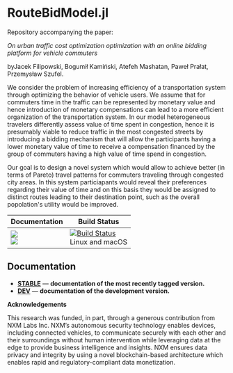# RouteBidModel.jl
Repository accompanying the paper:

*On urban traffic cost optimization optimization with an online bidding platform for vehicle commuters*

byJacek Filipowski, Bogumił Kamiński, Atefeh Mashatan, Paweł Prałat, Przemysław Szufel.

We consider the problem of increasing efficiency of a transportation system through optimizing the behavior of vehicle users. We assume that for commuters time in the traffic can be represented by monetary value and hence introduction of monetary compensations can lead to a more efficient organization of the transportation system. In our model heterogeneous travelers differently assess value of time spent in congestion, hence it is presumably viable to reduce traffic in the most congested streets by introducing a bidding mechanism that will allow the participants having a lower monetary value of time to receive a compensation financed by the group of commuters having a high value of time spend in congestion. 

Our goal is to design a novel system which would allow to achieve better (in terms of Pareto) travel patterns for commuters traveling through congested city areas. In this system particiapants would reveal their preferences regarding their value of time and on this basis they would be assigned to distinct routes leading to their destination point, such as the overall popolation's utility would be improved.

| **Documentation** | **Build Status** |
|---------------|--------------|
|[![][docs-stable-img]][docs-stable-url] <br/> [![][docs-latest-img]][docs-dev-url] | [![Build Status][travis-img]][travis-url]  <br/> Linux and macOS |

## Documentation


- [**STABLE**][docs-stable-url] &mdash; **documentation of the most recently tagged version.**
- [**DEV**][docs-dev-url] &mdash; **documentation of the development version.**

[docs-latest-img]: https://img.shields.io/badge/docs-latest-blue.svg
[docs-stable-img]: https://img.shields.io/badge/docs-stable-blue.svg
[docs-dev-url]: https://travis-ci.org/jacfilip/RouteBidModel/dev
[docs-stable-url]: https://travis-ci.org/jacfilip/RouteBidModel/stable

[travis-img]: https://travis-ci.org/jacfilip/RouteBidModel.svg?branch=master
[travis-url]: https://travis-ci.org/jacfilip/RouteBidModel

**Acknowledgements**

This research was funded, in part, through a generous contribution from NXM Labs Inc. NXM’s autonomous security technology enables devices, including connected vehicles, to communicate securely with each other and their surroundings without human intervention while leveraging data at the edge to provide business intelligence and insights. NXM ensures data privacy and integrity by using a novel blockchain-based architecture which enables rapid and regulatory-compliant data monetization.
